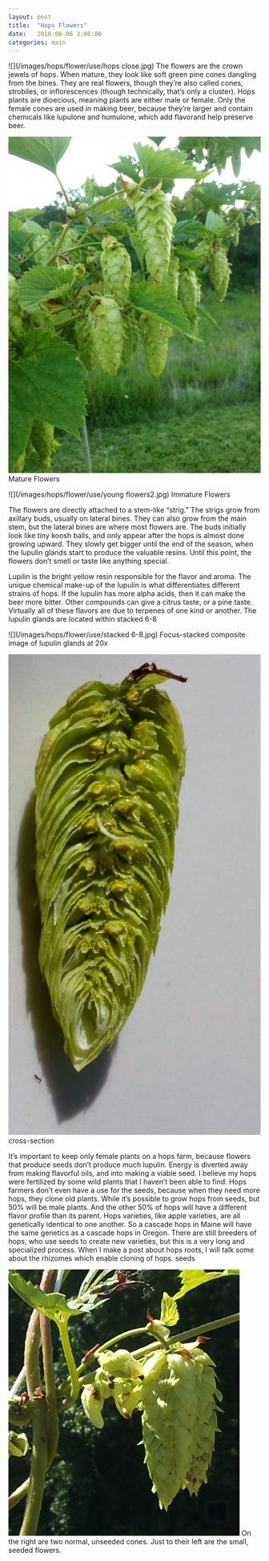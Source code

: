 ```yaml
---
layout: post
title:  "Hops Flowers"
date:   2016-06-06 3:00:00
categories: main
---
```


![](/images/hops/flower/use/hops close.jpg)
The flowers are the crown jewels of hops. When mature, they look like soft green pine cones dangling from the bines. They are real flowers, though they’re also called cones, strobiles, or inflorescences (though technically, that’s only a cluster). Hops plants are dioecious, meaning plants are either male or female. Only the female cones are used in making beer, because they’re larger and contain chemicals like lupulone and humulone, which add flavorand help preserve beer.

![](/images/hops/flower/use/intro.jpg)
Mature Flowers

![](/images/hops/flower/use/young flowers2.jpg)
Immature Flowers

The flowers are directly attached to a stem-like “strig.” The strigs grow from axillary buds, usually on lateral bines. They can also grow from the main stem, but the lateral bines are where most flowers are. The buds initially look like tiny koosh balls, and only appear after the hops is almost done growing upward. They slowly get  bigger until the end of the season, when the lupulin glands start to produce the valuable resins. Until this point, the flowers don’t smell or taste like anything special.

Lupilin is the bright yellow resin responsible for the flavor and aroma. The unique chemical make-up of the lupulin is what differentiates different strains of hops. If the lupulin has more alpha acids, then it can make the beer more bitter. Other compounds can give a citrus taste, or a pine taste. Virtually all of these flavors are due to terpenes of one kind or another. The lupulin glands are located within
stacked 6-8

![](/images/hops/flower/use/stacked 6-8.jpg)
Focus-stacked composite image of lupulin glands at 20x

![](/images/hops/flower/use/cross-section.jpg)
cross-section

It’s important to keep only female plants on a hops farm, because flowers that produce seeds don’t produce much lupulin. Energy is diverted away from making flavorful oils, and into making a viable seed. I believe my hops were fertilized by some wild plants that I haven’t been able to find. Hops farmers don’t even have a use for the seeds, because when they need more hops, they clone old plants. While it’s possible to grow hops from seeds, but 50% will be male plants. And the other 50%  of hops will have a different flavor profile than its parent. Hops varieties, like apple varieties, are all genetically identical to one another. So a cascade hops in Maine will have the same genetics as a cascade hops in Oregon. There are still breeders of hops, who use seeds to create new varieties, but this is a very long and specialized process. When I make a post about hops roots, I will talk some about the rhizomes which enable cloning of hops.
seeds

![](/images/hops/flower/use/seeds.jpg)
On the right are two normal, unseeded cones. Just to their left are the small, seeded flowers.
